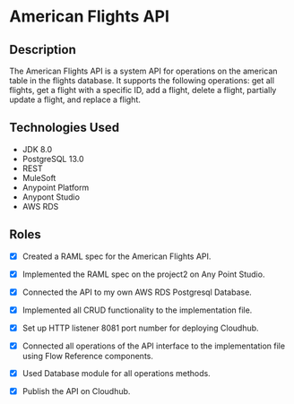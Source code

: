 # American Flights API

## Description

The American Flights API is a system API for operations on the american table in the flights database. It supports the following operations: get all flights, get a flight with a specific ID, add a flight, delete a flight, partially update a flight, and replace a flight.

## Technologies Used

* JDK 8.0
* PostgreSQL 13.0
* REST
* MuleSoft
* Anypoint Platform
* Anypont Studio
* AWS RDS

## Roles

- [x] Created a RAML spec for the American Flights API.
- [x] Implemented the RAML spec on the project2 on Any Point Studio.
- [x] Connected the API to my own AWS RDS Postgresql  Database.
- [x] Implemented all CRUD functionality to the implementation file. 
- [x] Set up HTTP listener 8081 port number for deploying Cloudhub.
- [x] Connected all operations of the API interface to the implementation file using Flow Reference components.
- [x] Used Database module for all operations methods.
- [x] Publish the API on Cloudhub.

